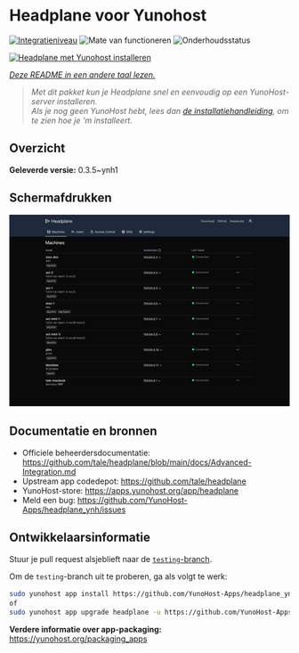 <!--
NB: Deze README is automatisch gegenereerd door <https://github.com/YunoHost/apps/tree/master/tools/readme_generator>
Hij mag NIET handmatig aangepast worden.
-->

# Headplane voor Yunohost

[![Integratieniveau](https://dash.yunohost.org/integration/headplane.svg)](https://ci-apps.yunohost.org/ci/apps/headplane/) ![Mate van functioneren](https://ci-apps.yunohost.org/ci/badges/headplane.status.svg) ![Onderhoudsstatus](https://ci-apps.yunohost.org/ci/badges/headplane.maintain.svg)

[![Headplane met Yunohost installeren](https://install-app.yunohost.org/install-with-yunohost.svg)](https://install-app.yunohost.org/?app=headplane)

*[Deze README in een andere taal lezen.](./ALL_README.md)*

> *Met dit pakket kun je Headplane snel en eenvoudig op een YunoHost-server installeren.*  
> *Als je nog geen YunoHost hebt, lees dan [de installatiehandleiding](https://yunohost.org/install), om te zien hoe je 'm installeert.*

## Overzicht



**Geleverde versie:** 0.3.5~ynh1

## Schermafdrukken

![Schermafdrukken van Headplane](./doc/screenshots/screenshot.png)

## Documentatie en bronnen

- Officiele beheerdersdocumentatie: <https://github.com/tale/headplane/blob/main/docs/Advanced-Integration.md>
- Upstream app codedepot: <https://github.com/tale/headplane>
- YunoHost-store: <https://apps.yunohost.org/app/headplane>
- Meld een bug: <https://github.com/YunoHost-Apps/headplane_ynh/issues>

## Ontwikkelaarsinformatie

Stuur je pull request alsjeblieft naar de [`testing`-branch](https://github.com/YunoHost-Apps/headplane_ynh/tree/testing).

Om de `testing`-branch uit te proberen, ga als volgt te werk:

```bash
sudo yunohost app install https://github.com/YunoHost-Apps/headplane_ynh/tree/testing --debug
of
sudo yunohost app upgrade headplane -u https://github.com/YunoHost-Apps/headplane_ynh/tree/testing --debug
```

**Verdere informatie over app-packaging:** <https://yunohost.org/packaging_apps>
